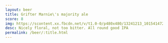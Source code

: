 ```yaml
---
layout: beer
title: Grifter Marnie\'s majority ale
score: 8
img: https://scontent.xx.fbcdn.net/v/t1.0-0/p480x480/13241213_10154147275538745_4637541751661074474_n.jpg?oh=99fd783b63e072f2fb0db242dbbd1f55&oe=58826E4E
desc: Nicely floral, not too bitter. All round good IPA
permalink: /beer/:title.html
---
```

